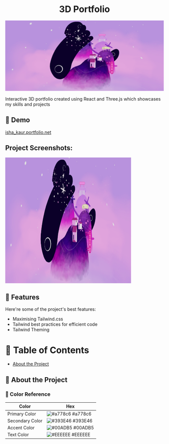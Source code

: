 <h1 align="center" id="title">3D Portfolio</h1>

<p align="center"><img src="https://github.com/isha-k/3dPortfolio/blob/main/homePage.png" alt="project-image"></p>

<p id="description">Interactive 3D portfolio created using React and Three.js which showcases my skills and projects</p>

<h2>🚀 Demo</h2>

[isha\_kaur.portfolio.net](isha_kaur.portfolio.net)

<h2>Project Screenshots:</h2>

<img src="https://github.com/isha-k/3dPortfolio/blob/main/homePage.png" alt="project-screenshot" width="400" height="400/">

  
  
<h2>🧐 Features</h2>

Here're some of the project's best features:

*   Maximising Tailwind.css
*   Tailwind best practices for efficient code
*   Tailwind Theming

# :notebook_with_decorative_cover: Table of Contents

- [About the Project](#star2-about-the-project)


## :star2: About the Project

### :art: Color Reference
| Color | Hex |
| --------------- | ---------------------------------------------------------------- |
| Primary Color | ![#a778c6](https://via.placeholder.com/10/a778c6?text=+) #a778c6 |
| Secondary Color | ![#393E46](https://via.placeholder.com/10/393E46?text=+) #393E46 |
| Accent Color | ![#00ADB5](https://via.placeholder.com/10/00ADB5?text=+) #00ADB5 |
| Text Color | ![#EEEEEE](https://via.placeholder.com/10/EEEEEE?text=+) #EEEEEE |
